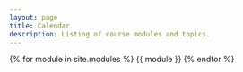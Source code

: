 ```yaml
---
layout: page
title: Calendar
description: Listing of course modules and topics.
---
```



{% for module in site.modules %}
{{ module }}
{% endfor %}
